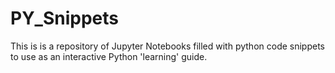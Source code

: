 # PY_Snippets
This is is a repository of Jupyter Notebooks filled with python code snippets to use as an interactive Python 'learning' guide.
